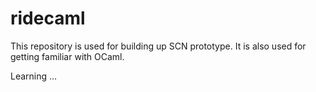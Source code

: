 # ridecaml

This repository is used for building up SCN prototype. It is also used for getting familiar with OCaml.

Learning ...
